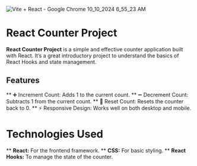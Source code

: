 

![Vite + React - Google Chrome 10_10_2024 6_55_23 AM](https://github.com/user-attachments/assets/083f7c77-980f-4935-bec0-92cdba402358)



# React Counter Project

**React Counter Project**  is a simple and effective counter application built with React. It’s a great introductory project to understand the basics of React Hooks and state management.

## Features

** ➕ Increment Count: Adds 1 to the current count.
** ➖ Decrement Count: Subtracts 1 from the current count.
** 🔄 Reset Count: Resets the counter back to 0.
** ⚡ Responsive Design: Works well on both desktop and mobile.

# Technologies Used

** **React:**  For the frontend framework.
** **CSS:**   For basic styling.
** **React Hooks:**  To manage the state of the counter.


